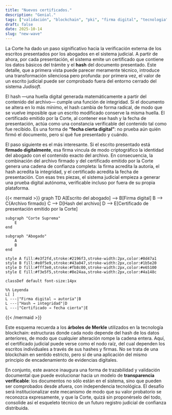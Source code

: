 ```yaml
---
title: "Nuevos certificados."
description: "Genial."
tags: ["validación", "blockchain", "pki", "firma digital", "tecnologia"]
draft: false
date: 2025-10-14
slug: "new-wave"
---
```


La Corte ha dado un paso significativo hacia la verificación externa de los escritos presentados por los abogados en el sistema judicial. A partir de ahora, por cada presentación, el sistema emite un certificado que contiene los datos básicos del trámite y el **hash** del documento presentado. Este detalle, que a primera vista puede parecer meramente técnico, introduce una transformación silenciosa pero profunda: por primera vez, el valor de un escrito judicial puede ser comprobado fuera del entorno cerrado del sistema *Judisoft*.

El hash —una huella digital generada matemáticamente a partir del contenido del archivo— cumple una función de integridad. Si el documento se altera en lo más mínimo, el hash cambia de forma radical, de modo que se vuelve imposible que un escrito modificado conserve la misma huella. El certificado emitido por la Corte, al contener ese hash y la fecha de presentación, actúa como una constancia verificable del contenido tal como fue recibido. Es una forma de **“fecha cierta digital”**: no prueba aún quién firmó el documento, pero sí qué fue presentado y cuándo.

El paso siguiente es el más interesante. Si el escrito presentado está **firmado digitalmente**, esa firma vincula de modo criptográfico la identidad del abogado con el contenido exacto del archivo. En consecuencia, la combinación del archivo firmado y del certificado emitido por la Corte genera una cadena de confianza completa: la firma acredita la autoría, el hash acredita la integridad, y el certificado acredita la fecha de presentación. Con esas tres piezas, el sistema judicial empieza a generar una prueba digital autónoma, verificable incluso por fuera de su propia plataforma.

{{< mermaid >}}
 graph TD
    A[Escrito del abogado] --> B[Firma digital]
    B --> C{Archivo firmado}
    C --> D[Hash del archivo]
    D --> E[Certificado de presentación emitido por la Corte]
    
    subgraph "Corte Suprema"
        E
    end

    subgraph "Abogado"
        A
        B
    end

    style A fill:#e3f2fd,stroke:#2196f3,stroke-width:2px,color:#0d47a1
    style B fill:#e8f5e9,stroke:#43a047,stroke-width:2px,color:#1b5e20
    style D fill:#fff3e0,stroke:#fb8c00,stroke-width:2px,color:#e65100
    style E fill:#f3e5f5,stroke:#8e24aa,stroke-width:2px,color:#4a148c

    classDef default font-size:14px

    %% Leyenda
    L[ ]
    L ---|"Firma digital → autoría"|B
    L ---|"Hash → integridad"|D
    L ---|"Certificado → fecha cierta"|E
{{< /mermaid >}}

Este esquema recuerda a los **árboles de Merkle** utilizados en la tecnología blockchain: estructuras donde cada nodo depende del hash de los datos anteriores, de modo que cualquier alteración rompe la cadena entera. Aquí, el certificado judicial puede verse como el nodo raíz, del cual dependen los escritos individuales a través de sus hashes y firmas. No se trata de una blockchain en sentido estricto, pero sí de una aplicación del mismo principio de encadenamiento de evidencias digitales.

En conjunto, este avance inaugura una forma de trazabilidad y validación documental que puede evolucionar hacia un modelo de **transparencia verificable**: los documentos no sólo están en el sistema, sino que pueden ser comprobados desde afuera, con independencia tecnológica. El desafío será institucionalizar este mecanismo de modo que su valor probatorio se reconozca expresamente, y que la Corte, quizá sin proponérselo del todo, consolide así el esqueleto técnico de un futuro registro judicial de confianza distribuida.
